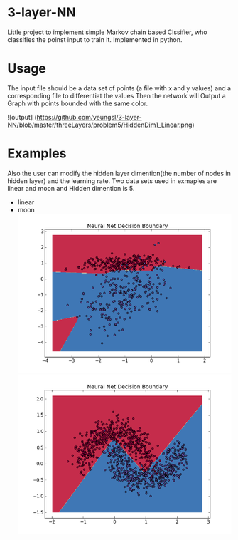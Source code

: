 # 3-layer-NN
Little project to implement simple Markov chain based Clssifier, who classifies the poinst input to train it. Implemented in python.

# Usage
The input file should be a data set of points (a file with x and y values) and a corresponding file to differentiat the values
Then the network will Output a Graph with points bounded with the same color.

![output] (https://github.com/yeungsl/3-layer-NN/blob/master/threeLayers/problem5/HiddenDim1_Linear.png)

# Examples
Also the user can modify the hidden layer dimention(the number of nodes in hidden layer) and the learning rate.
Two data sets used in exmaples are linear and moon and Hidden dimention is 5.
* linear
* moon
![ex5](https://github.com/yeungsl/3-layer-NN/blob/master/threeLayers/problem3/hiddenDim5_linear_with_reg.png)
![ex6](https://github.com/yeungsl/3-layer-NN/blob/master/threeLayers/problem3/hiddenDim5_moon_with_reg.png)
